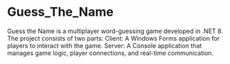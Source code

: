 # Guess_The_Name
Guess the Name is a multiplayer word-guessing game developed in .NET 8. The project consists of two parts:  Client: A Windows Forms application for players to interact with the game. Server: A Console application that manages game logic, player connections, and real-time communication.
